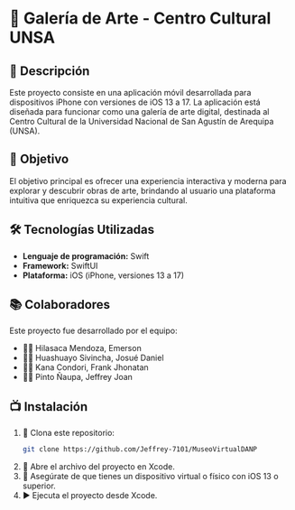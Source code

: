 # 🎨 Galería de Arte - Centro Cultural UNSA

## 🔗 Descripción
Este proyecto consiste en una aplicación móvil desarrollada para dispositivos iPhone con versiones de iOS 13 a 17. La aplicación está diseñada para funcionar como una galería de arte digital, destinada al Centro Cultural de la Universidad Nacional de San Agustín de Arequipa (UNSA).

## 🌟 Objetivo
El objetivo principal es ofrecer una experiencia interactiva y moderna para explorar y descubrir obras de arte, brindando al usuario una plataforma intuitiva que enriquezca su experiencia cultural.

## 🛠️ Tecnologías Utilizadas
- **Lenguaje de programación:** Swift
- **Framework:** SwiftUI
- **Plataforma:** iOS (iPhone, versiones 13 a 17)

## 📚 Colaboradores
Este proyecto fue desarrollado por el equipo:
- 👨‍🎓 Hilasaca Mendoza, Emerson
- 👨‍🎓 Huashuayo Sivincha, Josué Daniel
- 👨‍🎓 Kana Condori, Frank Jhonatan
- 👨‍🎓 Pinto Ñaupa, Jeffrey Joan

## 📺 Instalación
1. 🔗 Clona este repositorio:
   ```bash
   git clone https://github.com/Jeffrey-7101/MuseoVirtualDANP
   ```
2. 🔧 Abre el archivo del proyecto en Xcode.
3. 🔱 Asegúrate de que tienes un dispositivo virtual o físico con iOS 13 o superior.
4. ▶️ Ejecuta el proyecto desde Xcode.
